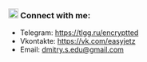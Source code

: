 
### <img class="emoji" alt="mailbox_with_mail" height="20" width="20" src="https://github.githubassets.com/images/icons/emoji/unicode/1f4ec.png"> Сonnect with me:

- Telegram: https://tlgg.ru/encryptted
- Vkontakte: https://vk.com/easyjetz
- Email: dmitry.s.edu@gmail.com
